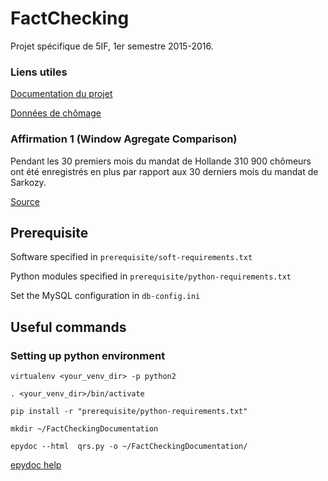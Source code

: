 # FactChecking
Projet spécifique de 5IF, 1er semestre 2015-2016.

### Liens utiles

[Documentation du projet](https://drive.google.com/folderview?id=0B0WoFK-qoHSpSS1OenVPaURGakE)

[Données de chômage](http://travail-emploi.gouv.fr/etudes-recherches-statistiques-de,76/statistiques,78/chomage,79/les-demandeurs-d-emploi-inscrits-a,264/les-series-mensuelles-nationales,12769.html)

### Affirmation 1 (Window Agregate Comparison)
Pendant les 30 premiers mois du mandat de Hollande 310 900 chômeurs ont été enregistrés en plus par rapport aux 30 derniers mois du mandat de Sarkozy.

[Source](http://www.lemonde.fr/les-decodeurs/breve/2014/12/12/chomage-hollande-fait-il-pire-que-sarkozy_4539810_4355770.html)

## Prerequisite
Software specified in `prerequisite/soft-requirements.txt`

Python modules specified in `prerequisite/python-requirements.txt`

Set the MySQL configuration in `db-config.ini`

## Useful commands
### Setting up python environment
`virtualenv <your_venv_dir> -p python2`

`. <your_venv_dir>/bin/activate`

`pip install -r "prerequisite/python-requirements.txt"`

`mkdir ~/FactCheckingDocumentation`

`epydoc --html  qrs.py -o ~/FactCheckingDocumentation/`

[epydoc help](http://epydoc.sourceforge.net/epydoc.html#python-docstrings)

